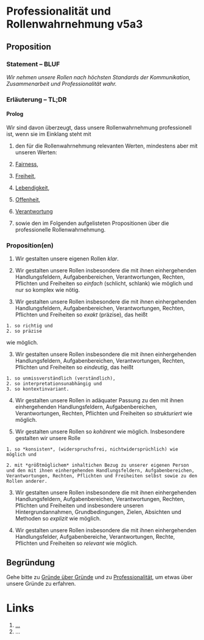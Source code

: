 <!---
   NAME - The NAME of this project is:
ethos

  FILE - The FILENAME of the current file is:
/v5a3.md

  CREATION - This project was CREATED on:
2017-01-28-16:15:00 UTC

  MODIFICATION - This project was last MODIFIED on:
2017-01-28-16:15:00 UTC

  VERSION - The current VERSION of this project is:
<git-commit-hash>-2017-01-28-16:15:00 UTC

  CREATOR(S) - This project was CREATED by:
Michael Czechowski, Martin Maga

  CONTACT - You can CONTACT the creator(s) or developer(s) of this project at:
E-Mail: mail@martinmaga.de

  COPYRIGHT - The COPYRIGHT holder of this project is:
COPYRIGHT (c) 2016 Martin Maga

  LICENSE - This project is LICENSED under the following license:
Martin Maga 2016 CC BY-SA 4.0 https://creativecommons.org

  SUBFILE – This is a SUBFILE! For more INFORMATION on this project go to:
/README.md
--->

# Professionalität und Rollenwahrnehmung v5a3
## Proposition
### Statement – BLUF
*Wir nehmen unsere Rollen nach höchsten Standards der Kommunikation, Zusammenarbeit und Professionalität wahr.*

### Erläuterung – TL;DR
#### Prolog
Wir sind davon überzeugt, dass unsere Rollenwahrnehmung professionell ist, wenn sie im Einklang steht mit

1. den für die Rollenwahrnehmung relevanten Werten, mindestens aber mit unseren Werten:

  1. [Fairness](../contents/values/v1_fairness.md),
  2. [Freiheit](../contents/values/v12_freedom.md),
  3. [Lebendigkeit](../contents/values/v3_liveliness.md),
  4. [Offenheit](../contents/values/v4_openness.md),
  5. [Verantwortung](../contents/values/v5_responsibility.md)

2. sowie den im Folgenden aufgelisteten Propositionen über die professionelle Rollenwahrnehmung.

### Proposition(en)
1. Wir gestalten unsere eigenen Rollen *klar*.

  1. Wir gestalten unsere Rollen insbesondere die mit ihnen einhergehenden Handlungsfeldern, Aufgabenbereichen, Verantwortungen, Rechten, Pflichten und Freiheiten so *einfach* (schlicht, schlank) wie möglich und nur so komplex wie nötig.

  2. Wir gestalten unsere Rollen insbesondere die mit ihnen einhergehenden Handlungsfeldern, Aufgabenbereichen, Verantwortungen, Rechten, Pflichten und Freiheiten so *exakt* (präzise), das heißt

    1. so richtig und
    2. so präzise

  wie möglich.

  3. Wir gestalten unsere Rollen insbesondere die mit ihnen einhergehenden Handlungsfeldern, Aufgabenbereichen, Verantwortungen, Rechten, Pflichten und Freiheiten so *eindeutig*, das heißt

    1. so unmissverständlich (verständlich),   
    2. so interpretationsunabhängig und
    3. so kontextinvariant.

  4. Wir gestalten unsere Rollen in adäquater Passung zu den mit ihnen einhergehenden Handlungsfeldern, Aufgabenbereichen, Verantwortungen, Rechten, Pflichten und Freiheiten so *strukturiert* wie möglich.

  5. Wir gestalten unsere Rollen so *kohärent* wie möglich.
  Insbesondere gestalten wir unsere Rolle

    1. so *konsisten*, (widerspruchsfrei, nichtwidersprüchlich) wie möglich und

    2. mit *größtmöglichem* inhaltichen Bezug zu unserer eigenen Person und den mit ihnen einhergehenden Handlungsfeldern, Aufgabenbereichen, Verantwortungen, Rechten, Pflichten und Freiheiten selbst sowie zu den Rollen anderer.

3. Wir gestalten unsere Rollen insbesondere die mit ihnen einhergehenden Handlungsfeldern, Aufgabenbereichen, Verantwortungen, Rechten, Pflichten und Freiheiten und insbesondere unseren Hintergrundannahmen, Grundbedingungen, Zielen, Absichten und Methoden so *explizit* wie möglich.

4. Wir gestalten unsere Rollen insbesondere die mit ihnen einhergehenden Handlungsfelder, Aufgabenbereiche, Verantwortungen, Rechte, Pflichten und Freiheiten so *relevant* wie möglich.

## Begründung
Gehe bitte zu [Gründe über Gründe](../contents/reasons/reasons.md) und zu [Professionalität](../contents/values/v5_professionality.md), um etwas über unsere Gründe zu erfahren.

# Links
  1. […](…)
  2. …
